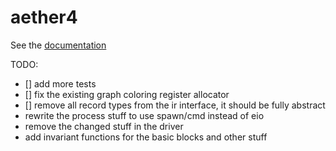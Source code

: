 # aether4

See the [documentation](./docs)

TODO:

- [] add more tests
- [] fix the existing graph coloring register allocator
- [] remove all record types from the ir interface, it should be fully abstract
- rewrite the process stuff to use spawn/cmd instead of eio
- remove the changed stuff in the driver
- add invariant functions for the basic blocks and other stuff
